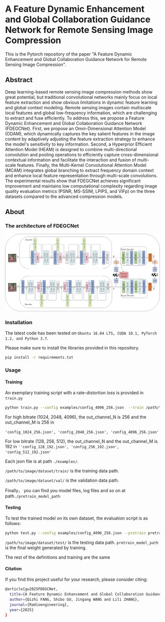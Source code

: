 # A Feature Dynamic Enhancement and Global Collaboration Guidance Network for Remote Sensing Image Compression

This is the Pytorch repository of the paper "A Feature Dynamic Enhancement and Global Collaboration Guidance Network for Remote Sensing Image Compression".

## Abstract

Deep learning-based remote sensing image compression methods show great potential, but traditional convolutional networks mainly focus on local feature extraction and show obvious limitations in dynamic feature learning and global context modeling. Remote sensing images contain multiscale local features and global low-frequency information, which are challenging to extract and fuse efficiently. To address this, we propose a Feature Dynamic Enhancement and Global Collaboration Guidance Network (FDEGCNet). First, we propose an Omni-Dimensional Attention Model (ODAM), which dynamically captures the key salient features in the image content by adaptively adjusting the feature extraction strategy to enhance the model's sensitivity to key information. Second, a Hyperprior Efficient Attention Model (HEAM) is designed to combine multi-directional convolution and pooling operations to efficiently capture cross-dimensional contextual information and facilitate the interaction and fusion of multi-scale features. Finally, the Multi-Kernel Convolutional Attention Model (MCAM) integrates global branching to extract frequency domain context and enhance local feature representation through multi-scale convolutions. The experimental results show that FDEGCNet achieves significant improvement and maintains low computational complexity regarding image quality evaluation metrics (PSNR, MS-SSIM, LPIPS, and VIFp) on the three datasets compared to the advanced compression models.

## About

### The architecture of FDEGCNet

![Architecture](FDEGCNet.png)

### Installation

The latest code has been tested on `Ubuntu 16.04 LTS, CUDA 10.1, PyTorch 1.2, and Python 3.7`. 

Please make sure to install the libraries provided in this repository.

```bash
pip install -r requirements.txt
```

### Usage

#### Training

An exemplary training script with a rate-distortion loss is provided in  `train.py`

```bash
python train.py --config examples/config_4096_256.json  --train /path/to/image/dataset/train/ --val /path/to/image/dataset/val/ --pretrain pretrain_model_path 
```

For high bitrate (1024, 2048, 4096), the out_channel_N is 256 and the out_channel_M is 256 in

`'config_1024_256.json', 'config_2048_256.json', 'config_4096_256.json'`

For low bitrate (128, 256, 512), the out_channel_N and the out_channel_M is 192 in
`''config_128_192.json', 'config_256_192.json', 'config_512_192.json'`

Each json file is at path `./examples/`.

`/path/to/image/dataset/train/` is the training data path.

`/path/to/image/dataset/val/` is the validation data path.

Finally， you can find you model files, log files and so on at path`./pretrain_model_path`

#### Testing

To test the trained model on its own dataset, the evaluation script is as follows:

```bash
python test.py --config examples/config_4096_256.json --pretrain pretrain_model_path  --val /path/to/image/dataset/test/
```

`/path/to/image/dataset/test/` is the testing data path.
`pretrain_model_path` is the final weight generated by training.

The rest of the definitions and training are the same

#### Citation

If you find this project useful for your research, please consider citing:

```bash
@article{gu2025FDEGCNet,
  title={A Feature Dynamic Enhancement and Global Collaboration Guidance Network for Remote Sensing Image Compression},
  author={Qizhi FANG, Shibo GU, Jingang WANG and Lili ZHANG},
  journal={Radioengineering},
  year={2025}
}
```
